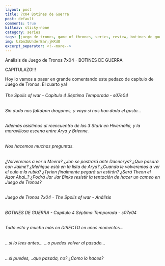 ```yaml
---
layout: post
title: 7x04 Botines de Guerra
post: default
comments: true
killnav: sticky-none
category: series
tags: [juego de tronos, game of thrones, series, review, botines de guerra]
img: UZbn3&UnderBar;jHXd8
excerpt_separator: <!--more-->
---
```


Análisis de Juego de Tronos 7x04 - BOTINES DE GUERRA

CAPITULAZO!!!

Hoy lo vamos a pasar en grande comentando este pedazo de capítulo de Juego de Tronos. El cuarto ya!


<!--more-->


###### The Spoils of war - Capítulo 4 Séptima Temporada - s07e04

###### Sin duda nos faltaban dragones, y vaya si nos han dado el gusto...
###### Además asistimos al reencuentro de los 3 Stark en Hivernalia, y la maravillosa escena entre Arya y Brienne.
###### Nos hacemos muchas preguntas.
###### ¿Volveremos a ver a Meera? ¿Jon se postrará ante Daenerys? ¿Que pasará con Jaime? ¿Meñique está en la lista de Arya? ¿Cuando le volveremos a ver el culo a la rubia? ¿Tyrion finalmente pegará un estirón? ¿Será Theon el Azor Ahai..? ¿Podrá Jar Jar Binks resistir la tentación de hacer un cameo en Juego de Tronos?

###### Juego de Tronos 7x04 - The Spoils of war - Análisis

###### BOTINES DE GUERRA - Capítulo 4 Séptima Temporada - s07e04

###### Todo esto y mucho más en DIRECTO en unos momentos...
###### ...si lo lees antes... ...o puedes volver al pasado...
###### ...si puedes, ..que pasada, no? ¿Como lo haces?